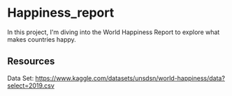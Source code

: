 # Happiness_report
In this project, I'm diving into the World Happiness Report to explore what makes countries happy.

## Resources
Data Set: https://www.kaggle.com/datasets/unsdsn/world-happiness/data?select=2019.csv
